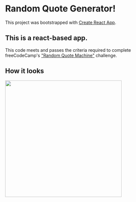 # Random Quote Generator!

This project was bootstrapped with [Create React App](https://github.com/facebook/create-react-app).

## This is a react-based app.

This code meets and passes the criteria required to complete freeCodeCamp's <a href="https://www.freecodecamp.org/learn/front-end-development-libraries/front-end-development-libraries-projects/build-a-random-quote-machine">"Random Quote Machine"</a> challenge.

## How it looks

<img src="https://i.imgur.com/qNWLHEL.png" style="width: 375px; height: auto" />

